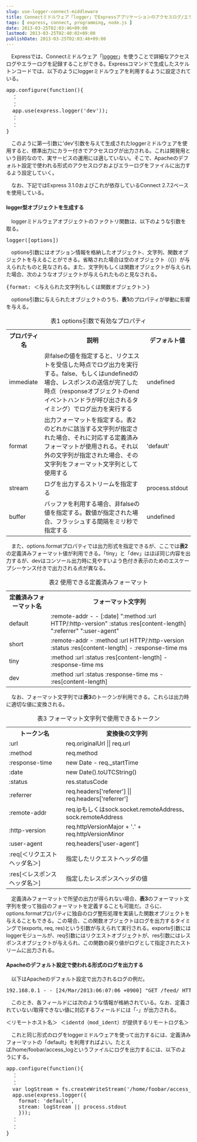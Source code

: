 ```yaml
---
slug: use-logger-connect-middleware
title: Connectミドルウェア「logger」でExpressアプリケーションのアクセスログ/エラーログを記録する 
tags: [ express, connect, programming, node.js ]
date: 2013-03-25T02:03:46+09:00
lastmod: 2013-03-25T02:40:02+09:00
publishDate: 2013-03-25T02:03:46+09:00
---
```


<p>　Expressでは、Connectミドルウェア「<a href="http://www.senchalabs.org/connect/logger.html">logger</a>」を使うことで詳細なアクセスログやエラーログを記録することができる。Expressコマンドで生成したスケルトンコードでは、以下のようにloggerミドルウェアを利用するように設定されている。</p>

<pre>
app.configure(function(){
  ：
  ：
  app.use(express.logger('dev'));
  ：
  ：
}</pre>

<p>　このように第一引数に'dev'引数を与えて生成されたloggerミドルウェアを使用すると、標準出力にカラー付きでアクセスログが出力される。これは開発用という目的なので、実サービスの運用には適していない。そこで、Apacheのデフォルト設定で使われる形式のアクセスログおよびエラーログをファイルに出力するよう設定していく。</p>

<p>　なお、下記ではExpress 3.1.0およびこれが依存しているConnect 2.7.2ベースを使用している。</p>

<h4>logger型オブジェクトを生成する</h4>

<p>　loggerミドルウェアオブジェクトのファクトリ関数は、以下のような引数を取る。</p>

<pre>
logger([options])
</pre>

<p>　options引数にはオプション情報を格納したオブジェクト、文字列、関数オブジェクトを与えることができる。省略された場合は空のオブジェクト（{}）が与えられたものと見なされる。また、文字列もしくは関数オブジェクトが与えられた場合、次のようなオブジェクトが与えられたものと見なされる。</p>

<pre>
{format: ＜与えられた文字列もしくは関数オブジェクト＞}
</pre>

<p>　options引数に与えられたオブジェクトのうち、<strong>表1</strong>のプロパティが挙動に影響を与える。</p>

<table>
<caption>表1 options引数で有効なプロパティ</caption>
<tr><th>プロパティ名</th><th>説明</th><th>デフォルト値</th></tr>
<tr><td>immediate</td><td>非falseの値を指定すると、リクエストを受信した時点でログ出力を実行する。false、もしくはundefinedの場合、レスポンスの送信が完了した時点（responseオブジェクトのendイベントハンドラが呼び出されるタイミング）でログ出力を実行する</td><td>undefined</td></tr>
<tr><td>format</td><td>出力フォーマットを指定する。表2のどれかに該当する文字列が指定された場合、それに対応する定義済みフォーマットが使用される。それ以外の文字列が指定された場合、その文字列をフォーマット文字列として使用する</td><td>'default'</td></tr>
<tr><td>stream</td><td>ログを出力するストリームを指定する</td><td>process.stdout</td></tr>
<tr><td>buffer</td><td>バッファを利用する場合、非falseの値を指定する。数値が指定された場合、フラッシュする間隔をミリ秒で指定する</td><td>undefined</td></tr>
</table>

<p>　また、options.formatプロパティでは出力形式を指定できるが、ここでは<strong>表2</strong>の定義済みフォーマット値が利用できる。「tiny」と「dev」はほぼ同じ内容を出力するが、devはコンソール出力時に見やすいよう色付き表示のためのエスケープシーケンス付きで出力される点が異なる。</p>

<table>
<caption>表2 使用できる定義済みフォーマット</caption>
<tr><th>定義済みフォーマット名</th><th>フォーマット文字列</th></tr>
<tr><td>default</td><td>:remote-addr - - [:date] ":method :url HTTP/:http-version" :status :res[content-length] ":referrer" ":user-agent"</td></tr>
<tr><td>short</td><td>:remote-addr - :method :url HTTP/:http-version :status :res[content-length] - :response-time ms</td></tr>
<tr><td>tiny</td><td>:method :url :status :res[content-length] - :response-time ms</td></tr>
<tr><td>dev</td><td>:method :url :status :response-time ms - :res[content-length]</td></tr>
</table>

<p>　なお、フォーマット文字列では<strong>表3</strong>のトークンが利用できる。これらは出力時に適切な値に変換される。</p>

<table>
<caption>表3 フォーマット文字列で使用できるトークン</caption>
<tr><th>トークン名</th><th>変換後の文字列</th></tr>
<tr><td>:url</td><td>req.originalUrl || req.url</td></tr>
<tr><td>:method</td><td>req.method</td></tr>
<tr><td>:response-time</td><td>new Date - req._startTime</td></tr>
<tr><td>:date</td><td>new Date().toUTCString()</td></tr>
<tr><td>:status</td><td>res.statusCode</td></tr>
<tr><td>:referrer</td><td>req.headers['referer'] || req.headers['referrer']</td></tr>
<tr><td>:remote-addr</td><td>req.ipもしくはsock.socket.remoteAddress、sock.remoteAddress</td></tr>
<tr><td>:http-version</td><td>req.httpVersionMajor + '.' + req.httpVersionMinor</td></tr>
<tr><td>:user-agent</td><td>req.headers['user-agent']</td></tr>
<tr><td>:req[＜リクエストヘッダ名＞]</td><td>指定したリクエストヘッダの値</td></tr>
<tr><td>:res[＜レスポンスヘッダ名＞]</td><td>指定したレスポンスヘッダの値</td></tr>
</table>

<p>　定義済みフォーマットで所望の出力が得られない場合、<strong>表3</strong>のフォーマット文字列を使って独自のフォーマットを定義することも可能だ。さらに、options.formatプロパティに独自のログ整形処理を実装した関数オブジェクトを与えることもできる。この場合、この関数オブジェクトはログを出力するタイミングで(exports, req, res)という引数が与えられて実行される。exports引数にはloggerモジュールが、req引数にはリクエストオブジェクトが、res引数にはレスポンスオブジェクトが与えられ、この関数の戻り値がログとして指定されたストリームに出力される。</p>

<h4>Apacheのデフォルト設定で使われる形式のログを出力する</h4>

<p>　以下はApacheのデフォルト設定で出力されるログの例だ。</p>

<pre>
192.168.0.1 - - [24/Mar/2013:06:07:06 +0900] "GET /feed/ HTTP/1.1" 304 - "-" "hogehoge user-agent"
</pre>

<p>　このとき、各フィールドには次のような情報が格納されている。なお、定義されていない/取得できない値に対応するフィールドには「-」が出力される。</p>

<pre>
＜リモートホスト名＞ ＜identd（mod_ident）が提供するリモートログ名＞ ＜リモートユーザー名＞ ＜アクセス日時＞ "＜HTTPリクエストヘッダ＞" ＜ステータスコード＞ ＜転送バイト数＞ "＜Refererリクエストヘッダの値＞" "＜User-Agentリクエストヘッダの値＞"
</pre>

<p>　これと同じ形式のログをloggerミドルウェアを使って出力するには、定義済みフォーマットの「default」を利用すればよい。たとえば/home/foobar/access_logというファイルにログを出力するには、以下のようにする。</p>

<pre>
app.configure(function(){
  ：
  ：
  var logStream = fs.createWriteStream('/home/foobar/access_log', {mode: 'a'});
  app.use(express.logger({
    format: 'default',
    stream: logStream || process.stdout
    }));
  ：
  ：
}</pre>

